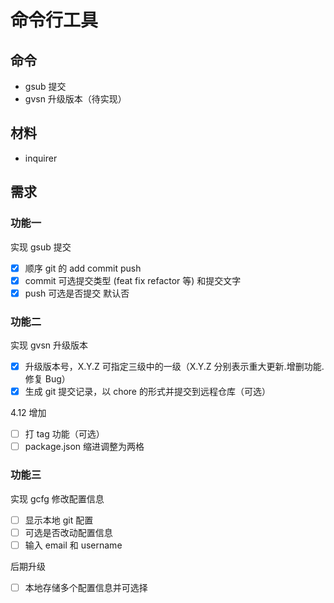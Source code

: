 # 命令行工具
## 命令
- gsub 提交
- gvsn 升级版本（待实现）

## 材料
- inquirer

## 需求
### 功能一
实现 gsub 提交

- [x] 顺序 git 的 add commit push
- [x] commit 可选提交类型 (feat fix refactor 等) 和提交文字 
- [x] push 可选是否提交 默认否

### 功能二
实现 gvsn 升级版本

- [x] 升级版本号，X.Y.Z 可指定三级中的一级（X.Y.Z 分别表示重大更新.增删功能.修复 Bug）
- [x] 生成 git 提交记录，以 chore 的形式并提交到远程仓库（可选）

4.12 增加
- [ ] 打 tag 功能（可选）
- [ ] package.json 缩进调整为两格

### 功能三
实现 gcfg 修改配置信息

- [ ] 显示本地 git 配置
- [ ] 可选是否改动配置信息
- [ ] 输入 email 和 username

后期升级
- [ ] 本地存储多个配置信息并可选择